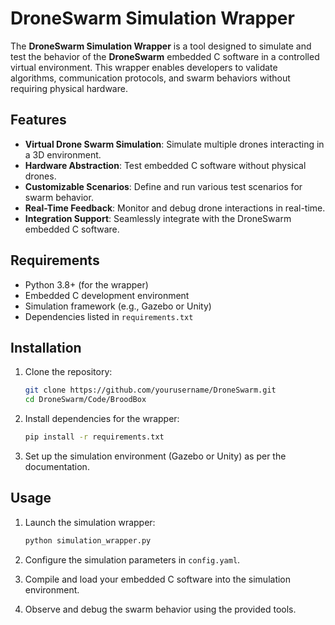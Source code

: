 # DroneSwarm Simulation Wrapper

The **DroneSwarm Simulation Wrapper** is a tool designed to simulate and test the behavior of the **DroneSwarm** embedded C software in a controlled virtual environment. This wrapper enables developers to validate algorithms, communication protocols, and swarm behaviors without requiring physical hardware.

## Features

- **Virtual Drone Swarm Simulation**: Simulate multiple drones interacting in a 3D environment.
- **Hardware Abstraction**: Test embedded C software without physical drones.
- **Customizable Scenarios**: Define and run various test scenarios for swarm behavior.
- **Real-Time Feedback**: Monitor and debug drone interactions in real-time.
- **Integration Support**: Seamlessly integrate with the DroneSwarm embedded C software.

## Requirements

- Python 3.8+ (for the wrapper)
- Embedded C development environment
- Simulation framework (e.g., Gazebo or Unity)
- Dependencies listed in `requirements.txt`

## Installation

1. Clone the repository:
    ```bash
    git clone https://github.com/yourusername/DroneSwarm.git
    cd DroneSwarm/Code/BroodBox
    ```

2. Install dependencies for the wrapper:
    ```bash
    pip install -r requirements.txt
    ```

3. Set up the simulation environment (Gazebo or Unity) as per the documentation.

## Usage

1. Launch the simulation wrapper:
    ```bash
    python simulation_wrapper.py
    ```

2. Configure the simulation parameters in `config.yaml`.

3. Compile and load your embedded C software into the simulation environment.

4. Observe and debug the swarm behavior using the provided tools.
